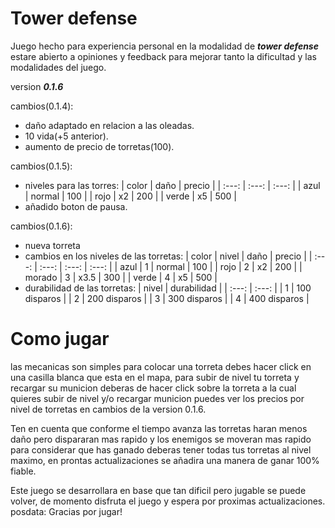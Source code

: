 # Tower defense

Juego hecho para experiencia personal en la modalidad de **_tower defense_**
estare abierto a opiniones y feedback para mejorar tanto la dificultad y las modalidades del juego.

version **_0.1.6_**

cambios(0.1.4):

- daño adaptado en relacion a las oleadas.
- 10 vida(+5 anterior).
- aumento de precio de torretas(100).

cambios(0.1.5):

- niveles para las torres:
  | color | daño | precio |
  | :---: | :---: | :---: |
  | azul | normal | 100 |
  | rojo | x2 | 200 |
  | verde | x5 | 500 |
- añadido boton de pausa.

cambios(0.1.6):

- nueva torreta
- cambios en los niveles de las torretas:
  | color | nivel | daño | precio |
  | :---: | :---: | :---: | :---: |
  | azul | 1 | normal | 100 |
  | rojo | 2 | x2 | 200 |
  | morado | 3 | x3.5 | 300 |
  | verde | 4 | x5 | 500 |
- durabilidad de las torretas:
  | nivel | durabilidad |
  | :---: | :---: |
  | 1 | 100 disparos |
  | 2 | 200 disparos |
  | 3 | 300 disparos |
  | 4 | 400 disparos |

# Como jugar

las mecanicas son simples para colocar una torreta debes hacer click en una casilla blanca que esta en el mapa, para subir de nivel tu torreta y recargar su municion deberas de hacer click sobre la torreta a la cual quieres subir de nivel y/o recargar municion puedes ver los precios por nivel de torretas en cambios de la version 0.1.6.

Ten en cuenta que conforme el tiempo avanza las torretas haran menos daño pero dispararan mas rapido y los enemigos se moveran mas rapido para considerar que has ganado deberas tener todas tus torretas al nivel maximo, en prontas actualizaciones se añadira una manera de ganar 100% fiable.

Este juego se desarrollara en base que tan dificil pero jugable se puede volver, de momento disfruta el juego y espera por proximas actualizaciones.
posdata:
  Gracias por jugar!
